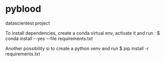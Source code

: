 # pyblood
datascientest project

To install dependencies, create a conda virtual env, activate it and run :
$ conda install --yes --file requirements.txt

Another possibility si to create a python venv and run
$ pip install -r requirements.txt